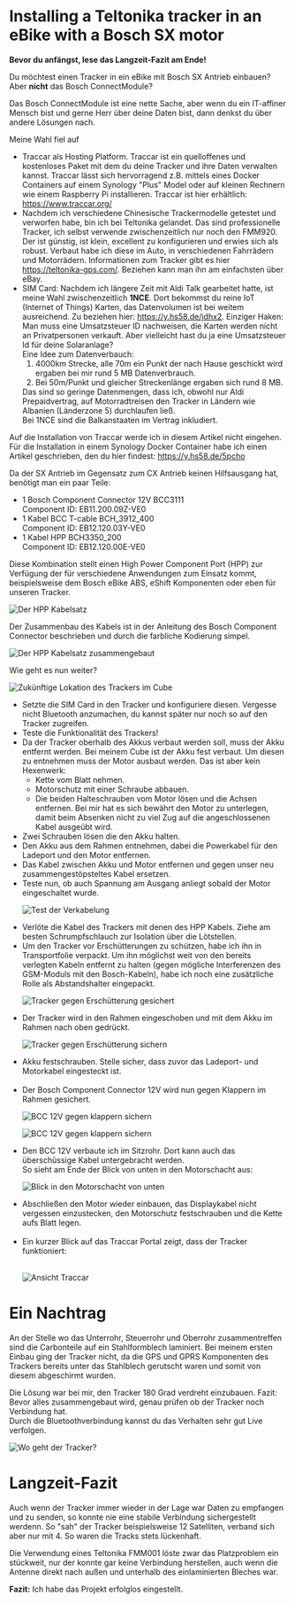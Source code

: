 # Installing a Teltonika tracker in an eBike with a Bosch SX motor
<p>
<strong>
Bevor du anfängst, lese das Langzeit-Fazit am Ende!
</strong>
</p>

<p>Du möchtest einen Tracker in ein eBike mit Bosch SX Antrieb einbauen? Aber <strong>nicht</strong> das Bosch ConnectModule?</p>

<p>Das Bosch ConnectModule ist eine nette Sache, aber wenn du ein IT-affiner Mensch bist und gerne Herr über deine Daten bist, dann denkst du über andere Lösungen nach.</p>

<p>Meine Wahl fiel auf </p>

<ul class="wp-block-list"><!-- wp:list-item -->
<li>Traccar als Hosting Platform. Traccar ist ein quelloffenes und kostenloses Paket mit dem du deine Tracker und ihre Daten verwalten kannst. Traccar lässt sich hervorragend z.B. mittels eines Docker Containers auf einem Synology "Plus" Model oder auf kleinen Rechnern wie einem Raspberry Pi installieren. Traccar ist hier erhältlich: <a href="https://y.hs58.de/wu049" target="_blank" rel="noreferrer noopener">https://www.traccar.org/</a></li>

<li>Nachdem ich verschiedene Chinesische Trackermodelle getestet und verworfen habe, bin ich bei Teltonika gelandet. Das sind professionelle Tracker, ich selbst verwende zwischenzeitlich nur noch den FMM920. Der ist günstig, ist klein, excellent zu konfigurieren und erwies sich als robust. Verbaut habe ich diese im Auto, in verschiedenen Fahrrädern und Motorrädern. Informationen zum Tracker gibt es hier <a href="https://y.hs58.de/czbgl" target="_blank" rel="noreferrer noopener">https://teltonika-gps.com/</a>. Beziehen kann man ihn am einfachsten über eBay.</li>

<li>SIM Card: Nachdem ich längere Zeit mit Aldi Talk gearbeitet hatte, ist meine Wahl zwischenzeitlich <strong>1NCE</strong>. Dort bekommst du reine IoT (Internet of Things) Karten, das Datenvolumen ist bei weitem ausreichend. Zu beziehen hier: <a href="https://y.hs58.de/jdhx2">https://y.hs58.de/jdhx2</a>. Einziger Haken: Man muss eine Umsatzsteuer ID nachweisen, die Karten werden nicht an Privatpersonen verkauft. Aber vielleicht hast du ja eine Umsatzsteuer Id für deine Solaranlage?<br/>
Eine Idee zum Datenverbauch: 
<ol>
<li>4000km Strecke, alle 70m ein Punkt der nach Hause geschickt wird ergaben bei mir rund 5 MB Datenverbrauch.</li>
<li>Bei 50m/Punkt und gleicher Streckenlänge ergaben sich rund 8 MB. </li>
</ol>
Das sind so geringe Datenmengen, dass ich, obwohl nur Aldi Prepaidvertrag, auf Motorradtreisen den Tracker in Ländern wie Albanien (Länderzone 5) durchlaufen ließ. <br/>
Bei 1NCE sind die Balkanstaaten im Vertrag inkludiert. 
</li>
</ul>

<p>Auf die Installation von Traccar werde ich in diesem Artikel nicht eingehen. Für die Installation in einem Synology Docker Container habe ich einen Artikel geschrieben, den du hier findest: <a href="https://motorradtouren.de/coding-stuff/traccar/synology-docker-install-traccar-server/">https://y.hs58.de/5pcho</a></p>

<p>Da der SX Antrieb im Gegensatz zum CX Antrieb keinen Hilfsausgang hat, benötigt man ein paar Teile: </p>

<ul class="wp-block-list">
<li>1 Bosch Component Connector 12V BCC3111 <br>Component ID: EB11.200.09Z-VE0</li>
<li>1 Kabel BCC T-cable BCH_3912_400 <br>Component ID: EB12.120.03Y-VE0</li>
<li>1 Kabel HPP BCH3350_200<br>Component ID: EB12.120.00E-VE0</li>
</ul>

<p>Diese Kombination stellt einen High Power Component Port (HPP) zur Verfügung der für verschiedene Anwendungen zum Einsatz kommt, beispielsweise dem Bosch eBike ABS, eShift Komponenten oder eben für unseren Tracker.</p>

![Der HPP Kabelsatz](./images/Kabelsatz_HPP.jpg)

<p>Der Zusammenbau des Kabels ist in der Anleitung des Bosch Component Connector beschrieben und durch die farbliche Kodierung simpel.</p>


![Der HPP Kabelsatz zusammengebaut](./images/HPP_Kabelsatz_zusammengebaut.jpg)


<p>Wie geht es nun weiter?</p>

![Zukünftige Lokation des Trackers im Cube](./images/Cube_mit_Lokation_des_Trackers.jpg)

<p>
<ul>
<li>Setzte die SIM Card in den Tracker und konfiguriere diesen. Vergesse nicht Bluetooth anzumachen, du kannst später nur noch so auf den Tracker zugreifen.</li>
<li>Teste die Funktionalität des Trackers! </li>

<li>Da der Tracker oberhalb des Akkus verbaut werden soll, muss der Akku entfernt werden. Bei meinem Cube ist der Akku fest verbaut. Um diesen zu entnehmen muss der Motor ausbaut werden. Das ist aber kein Hexenwerk: 
<ul>
<li>Kette vom Blatt nehmen.</li>
<li>Motorschutz mit einer Schraube abbauen. </li>
<li>Die beiden Halteschrauben vom Motor lösen und die Achsen entfernen. Bei mir hat es sich bewährt den Motor zu unterlegen, damit beim Absenken nicht zu viel Zug auf die angeschlossenen Kabel ausgeübt wird.</li>
</ul>
<li>Zwei Schrauben lösen die den Akku halten.</li>
<li>Den Akku aus dem Rahmen entnehmen, dabei die Powerkabel für den Ladeport und den Motor entfernen. </li>
<li>Das Kabel zwischen Akku und Motor entfernen und gegen unser neu zusammengestöpsteltes Kabel ersetzen. </li>
<li>Teste nun, ob auch Spannung am Ausgang anliegt sobald der Motor eingeschaltet wurde.</li>

![Test der Verkabelung](./images/Kabelsatz_einverkabeln.jpg)

<li>Verlöte die Kabel des Trackers mit denen des HPP Kabels. Ziehe am besten Schrumpfschlauch zur Isolation über die Lötstellen.</li>

<li>Um den Tracker vor Erschütterungen zu schützen, habe ich ihn in Transportfolie verpackt. Um ihn möglichst weit von den bereits verlegten Kabeln entfernt zu halten (gegen mögliche Interferenzen des GSM-Moduls mit den Bosch-Kabeln), habe ich noch eine zusätzliche Rolle als Abstandshalter eingepackt.<br/></li>

![Tracker gegen Erschütterung gesichert](./images/Tracker_eingepackt.jpg)

<li>Der Tracker wird in den Rahmen eingeschoben und mit dem Akku im Rahmen nach oben gedrückt.<br/></li>

![Tracker gegen Erschütterung sichern](./images/Tracker_wird_in_den_Rahmen_eingeschoben.jpg)

<li>Akku festschrauben. Stelle sicher, dass zuvor das Ladeport- und Motorkabel eingesteckt ist.<br/> <br/></li>

<li>Der Bosch Component Connector 12V wird nun gegen Klappern im Rahmen gesichert.</li>

![BCC 12V gegen klappern sichern](./images/BCC_12V_gegen_klappern_sichern_01.jpg)

![BCC 12V gegen klappern sichern](./images/BCC_12V_gegen_klappern_sichern_02.jpg)


<li>Den BCC 12V verbaute ich im Sitzrohr. Dort kann auch das überschüssige Kabel untergebracht werden.
<br/>
So sieht am Ende der Blick von unten in den Motorschacht aus:
</li>

![Blick in den Motorschacht von unten](./images/Blick_in_den_Motorschacht_von_unten.jpg)

<li>Abschließen den Motor wieder einbauen, das Displaykabel nicht vergessen einzustecken, den Motorschutz festschrauben und die Kette aufs Blatt legen.<br/><br/></li>
 </li>

<li>Ein kurzer Blick auf das Traccar Portal zeigt, dass der Tracker funktioniert:<br/><br/></li>

![Ansicht Traccar](./images/ansicht_traccar.jpg)

</ul>

</p>

<h1>Ein Nachtrag</h1>
<p>An der Stelle wo das Unterrohr, Steuerrohr und Oberrohr zusammentreffen sind die Carbonteile auf ein Stahlformblech laminiert. Bei meinem ersten Einbau ging der Tracker nicht, da die GPS und GPRS Komponenten des Trackers bereits unter das Stahlblech gerutscht waren und somit von diesem abgeschirmt wurden.</p>

<p>Die Lösung war bei mir, den Tracker 180 Grad verdreht einzubauen. Fazit: Bevor alles zusammengebaut wird, genau prüfen ob der Tracker noch Verbindung hat. <br/>Durch die Bluetoothverbindung kannst du das Verhalten sehr gut Live verfolgen.</p>


![Wo geht der Tracker?](./images/wo_geht_der_tracker.jpg)


<h1>Langzeit-Fazit</h1>
<p>Auch wenn der Tracker immer wieder in der Lage war Daten zu empfangen und zu senden, so konnte nie eine stabile Verbindung sichergestellt werdenn. So "sah" der Tracker beispielsweise 12 Satelliten, verband sich aber nur mit 4. So waren die Tracks stets lückenhaft. 
</p>
<p>Die Verwendung eines Teltonika FMM001 löste zwar das Platzproblem ein stückweit, nur der konnte gar keine Verbindung herstellen, auch wenn die Antenne direkt nach außen und unterhalb des einlaminierten Bleches war.</p>

**Fazit:** Ich habe das Projekt erfolglos eingestellt. 
